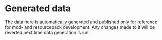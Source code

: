 # Generated data
The data here is automatically generated and published only for reference for mod- and resourcepack development.
Any changes made to it will be reverted next time data generation is run.
